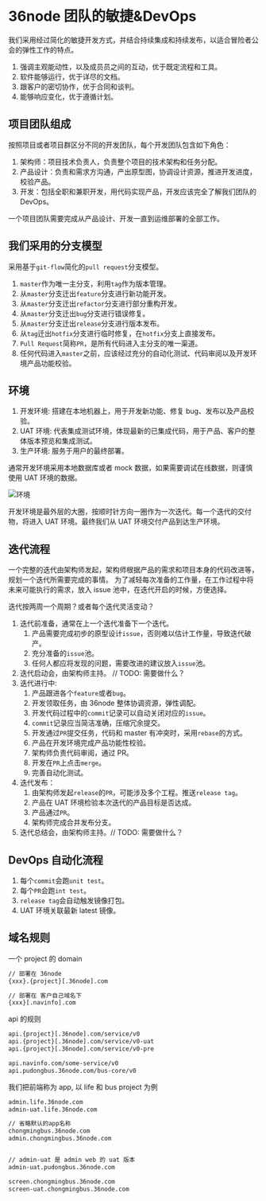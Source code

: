 # 36node 团队的敏捷&DevOps

我们采用经过简化的敏捷开发方式，并结合持续集成和持续发布，以适合冒险者公会的弹性工作的特点。

1. 强调主观能动性，以及成员员之间的互动，优于既定流程和工具。
2. 软件能够运行，优于详尽的文档。
3. 跟客户的密切协作，优于合同和谈判。
4. 能够响应变化，优于遵循计划。

## 项目团队组成

按照项目或者项目群区分不同的开发团队，每个开发团队包含如下角色：

1. 架构师：项目技术负责人，负责整个项目的技术架构和任务分配。
2. 产品设计：负责和需求方沟通，产出原型图，协调设计资源，推进开发进度，校验产品。
3. 开发：包括全职和兼职开发，用代码实现产品，开发应该完全了解我们团队的 DevOps。

一个项目团队需要完成从产品设计、开发一直到运维部署的全部工作。

## 我们采用的分支模型

采用基于`git-flow`简化的`pull request`分支模型。

1. `master`作为唯一主分支，利用`tag`作为版本管理。
2. 从`master`分支迁出`feature`分支进行新功能开发。
3. 从`master`分支迁出`refactor`分支进行部分重构开发。
4. 从`master`分支迁出`bug`分支进行错误修复。
5. 从`master`分支迁出`release`分支进行版本发布。
6. 从`tag`迁出`hotfix`分支进行临时修复，在`hotfix`分支上直接发布。
7. `Pull Request`简称`PR`，是所有代码进入主分支的唯一渠道。
8. 任何代码进入`master`之前，应该经过充分的自动化测试、代码审阅以及开发环境产品功能校验。

## 环境

1. 开发环境: 搭建在本地机器上，用于开发新功能、修复 bug、发布以及产品校验。
2. UAT 环境: 代表集成测试环境，体现最新的已集成代码，用于产品、客户的整体版本预览和集成测试。
3. 生产环境: 服务于用户的最终部署。

通常开发环境采用本地数据库或者 mock 数据，如果需要调试在线数据，则谨慎使用 UAT 环境的数据。

![环境](https://ws2.sinaimg.cn/large/006tNc79ly1g2h0r2ileaj30hl0g0wf9.jpg)

开发环境是最外层的大圈，按顺时针方向一圈作为一次迭代。每一个迭代的交付物，将进入 UAT 环境。最终我们从 UAT 环境交付产品到达生产环境。

## 迭代流程

一个完整的迭代由架构师发起，架构师根据产品的需求和项目本身的代码改进等，规划一个迭代所需要完成的事情。
为了减轻每次准备的工作量，在工作过程中将未来可能执行的需求，放入 issue 池中，在迭代开启的时候，方便选择。

迭代按两周一个周期？或者每个迭代灵活变动？

1. 迭代前准备，通常在上一个迭代准备下一个迭代。
   1. 产品需要完成初步的原型设计`issue`，否则难以估计工作量，导致迭代破产。
   2. 充分准备的`issue`池。
   3. 任何人都应将发现的问题，需要改进的建议放入`issue`池。
2. 迭代启动会，由架构师主持。 // TODO: 需要做什么？
3. 迭代进行中:
   1. 产品跟进各个`feature`或者`bug`。
   2. 开发领取任务，由 36node 整体协调资源，弹性调配。
   3. 开发代码过程中的`commit`记录可以自动关闭对应的`issue`。
   4. `commit`记录应当简洁准确，压缩冗余提交。
   5. 开发通过`PR`提交任务，代码和 master 有冲突时，采用`rebase`的方式。
   6. 产品在开发环境完成产品功能性校验。
   7. 架构师负责代码审阅，通过 PR。
   8. 开发在`PR`上点击`merge`。
   9. 完善自动化测试。
4. 迭代发布：
   1. 由架构师发起`release`的`PR`，可能涉及多个工程。推送`release tag`。
   2. 产品在 UAT 环境检验本次迭代的产品目标是否达成。
   3. 产品通过`PR`。
   4. 架构师完成合并发布分支。
5. 迭代总结会，由架构师主持。// TODO: 需要做什么？

## DevOps 自动化流程

1. 每个`commit`会跑`unit test`。
2. 每个`PR`会跑`int test`。
3. `release tag`会自动触发镜像打包。
4. UAT 环境关联最新 latest 镜像。

## 域名规则

一个 project 的 domain

```sh
// 部署在 36node
{xxx}.{project}[.36node].com

// 部署在 客户自己域名下
{xxx}[.navinfo].com
```

api 的规则

```sh
api.{project}[.36node].com/service/v0
api.{project}[.36node].com/service/v0-uat
api.{project}[.36node].com/service/v0-pre

api.navinfo.com/some-service/v0
api.pudongbus.36node.com/bus-core/v0
```

我们把前端称为 app, 以 life 和 bus project 为例

```sh
admin.life.36node.com
admin-uat.life.36node.com

// 省略默认的app名称
chongmingbus.36node.com
admin.chongmingbus.36node.com


// admin-uat 是 admin web 的 uat 版本
admin-uat.pudongbus.36node.com

screen.chongmingbus.36node.com
screen-uat.chongmingbus.36node.com
```
